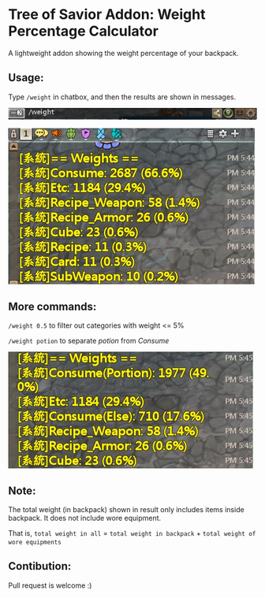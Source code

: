 # Tree of Savior Addon: Weight Percentage Calculator

A lightweight addon showing the weight percentage of your backpack.

## Usage:
Type `/weight` in chatbox, and then the results are shown in messages.

![type `/weight` in chatbox](https://github.com/hiiwave/TosAddon-weightpercentage/blob/master/demo/command.JPG)

![result image](https://github.com/hiiwave/TosAddon-weightpercentage/blob/master/demo/output1.JPG)

## More commands:
`/weight 0.5` to filter out categories with weight <= 5%

`/weight potion` to separate *potion* from *Consume*

![result](https://github.com/hiiwave/TosAddon-weightpercentage/blob/master/demo/output2.JPG)

## Note:
The total weight (in backpack) shown in result only includes items inside backpack. It does not include wore equipment.

That is, `total weight in all` = `total weight in backpack` + `total weight of wore equipments`

## Contibution:
Pull request is welcome :)
